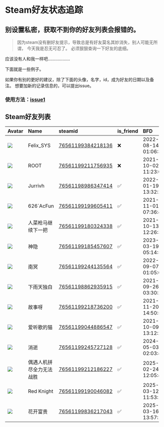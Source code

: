 # Steam好友状态追踪
## 别设置私密，获取不到你的好友列表会报错的。

> 因为steam没有删好友提示，导致总是有好友莫名其妙消失，别人可能无所谓，
> 今天我是忍无可忍了。 必须狠狠查询一下好友的底细。

应该没有人和我一样吧………………

下面就是一些例子。

如果你有别的更好的建议，除了下面的头像，名字，id，成为好友的日期以及备注。 想要加新的记录信息的，可以提出issue。

### 使用方法：[issue1](https://github.com/systemannounce/SteamFriends/issues/1)

## Steam好友列表

| Avatar                                                                            | Name         | steamid                                                                     | is_friend   | BFD                 | Remark   | removed_time        |
|:----------------------------------------------------------------------------------|:-------------|:----------------------------------------------------------------------------|:------------|:--------------------|:---------|:--------------------|
| ![](https://avatars.steamstatic.com/d41abd4be0b3769e1919802da758591a11639b13.jpg) | Felix_SYS    | [76561199384218136](https://steamcommunity.com/profiles/76561199384218136/) | ❌           | 2022-08-14 01:06:38 |          | 2025-01-01 08:06:31 |
| ![](https://avatars.steamstatic.com/ef15d4fa577672454e11c4dc5fbfa9fc71722ede.jpg) | ROOT         | [76561199211756935](https://steamcommunity.com/profiles/76561199211756935/) | ❌           | 2021-10-02 11:23:03 |          | 2025-01-01 08:06:31 |
| ![](https://avatars.steamstatic.com/c5aa756b905d4db69b9cc480439c7ef68a1015bd.jpg) | Jurrivh      | [76561198986347414](https://steamcommunity.com/profiles/76561198986347414/) | ✅           | 2022-01-19 13:32:20 |          |                     |
| ![](https://avatars.steamstatic.com/abd9e9503eb206deab28e193803222a839ed54bd.jpg) | 626`AcFun    | [76561199199605411](https://steamcommunity.com/profiles/76561199199605411/) | ✅           | 2021-11-01 07:36:48 |          |                     |
| ![](https://avatars.steamstatic.com/40bf29a0a7d3e4a36e64456677985317e46ff3de.jpg) | 人菜枪马继续下一把    | [76561199180324338](https://steamcommunity.com/profiles/76561199180324338/) | ✅           | 2021-10-13 12:26:31 |          |                     |
| ![](https://avatars.steamstatic.com/fef49e7fa7e1997310d705b2a6158ff8dc1cdfeb.jpg) | 神隐           | [76561199185457607](https://steamcommunity.com/profiles/76561199185457607/) | ✅           | 2023-03-19 05:14:59 |          |                     |
| ![](https://avatars.steamstatic.com/3a595489f1d63eeb8cbdd953d1cc269d51154485.jpg) | 南冥           | [76561199244135564](https://steamcommunity.com/profiles/76561199244135564/) | ✅           | 2022-09-07 01:05:09 |          |                     |
| ![](https://avatars.steamstatic.com/e0345d95a99a0280d31aaec05676eaad7a125d2c.jpg) | 下雨天独白        | [76561198862935915](https://steamcommunity.com/profiles/76561198862935915/) | ✅           | 2021-09-26 03:30:29 |          |                     |
| ![](https://avatars.steamstatic.com/fef49e7fa7e1997310d705b2a6158ff8dc1cdfeb.jpg) | 故事呀          | [76561199218736200](https://steamcommunity.com/profiles/76561199218736200/) | ✅           | 2021-11-20 14:50:55 |          |                     |
| ![](https://avatars.steamstatic.com/3f9806a0d659d276607ecdfcbf23f09a16cdd158.jpg) | 爱听歌的猫        | [76561199044886547](https://steamcommunity.com/profiles/76561199044886547/) | ✅           | 2021-10-09 13:12:20 |          |                     |
| ![](https://avatars.steamstatic.com/b698f81978cd408b5e210f5b5c09d308ae75165b.jpg) | 消逝           | [76561199245727128](https://steamcommunity.com/profiles/76561199245727128/) | ✅           | 2024-05-03 02:03:48 |          |                     |
| ![](https://avatars.steamstatic.com/fef49e7fa7e1997310d705b2a6158ff8dc1cdfeb.jpg) | 偶遇人机拼尽全力无法战胜 | [76561199212186227](https://steamcommunity.com/profiles/76561199212186227/) | ✅           | 2025-02-24 12:05:42 |          |                     |
| ![](https://avatars.steamstatic.com/7a080ebf7df28a366d9a185dd8e49c0d01752340.jpg) | Red Knight   | [76561199190046082](https://steamcommunity.com/profiles/76561199190046082/) | ✅           | 2025-03-12 11:53:13 |          |                     |
| ![](https://avatars.steamstatic.com/fef49e7fa7e1997310d705b2a6158ff8dc1cdfeb.jpg) | 花开富贵         | [76561199836217043](https://steamcommunity.com/profiles/76561199836217043/) | ✅           | 2025-03-16 13:57:17 |          |                     |